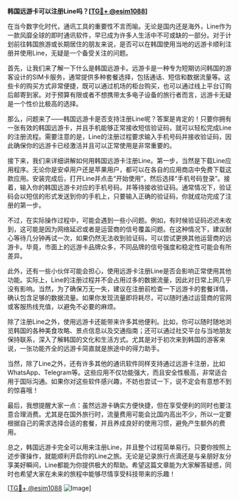 **韩国远游卡可以注册Line吗？[[TG💪+ @esim1088](https://t.me/s/esim1088)]**

在当今数字化时代，通讯工具的重要性不言而喻。无论是国内还是海外，Line作为一款风靡全球的即时通讯软件，早已成为许多人生活中不可或缺的一部分。对于计划前往韩国旅游或长期居住的朋友来说，是否可以在韩国使用当地的远游卡顺利注册并使用Line，无疑是一个备受关注的问题。

首先，让我们来了解一下什么是韩国远游卡。远游卡是一种专为短期访问韩国的游客设计的SIM卡服务，通常提供多种套餐选择，包括通话、短信和数据流量等。这些卡的购买方式非常便捷，既可以通过机场的柜台购买，也可以通过线上平台订购后邮寄到家。对于预算有限或者不想携带太多电子设备的旅行者而言，远游卡无疑是一个性价比极高的选择。

那么，问题来了——韩国远游卡是否支持注册Line呢？答案是肯定的！只要你拥有一张有效的韩国远游卡，并且手机能够正常接收短信验证码，就可以轻松完成Line的注册流程。需要注意的是，Line的注册过程要求输入手机号码并接收验证码，因此确保你的远游卡已经激活并且可以正常使用是非常重要的。

接下来，我们来详细讲解如何用韩国远游卡注册Line。第一步，当然是下载Line应用程序。无论你是安卓用户还是苹果用户，都可以在各自的应用商店中免费下载这款应用。安装完成后，打开Line并点击“开始使用”，然后选择“手机号码登录”。接着，输入你的韩国远游卡对应的手机号码，并等待接收验证码。通常情况下，验证码会以短信的形式发送到你的手机上，只要输入正确的验证码，你就成功完成了注册的第一步。

不过，在实际操作过程中，可能会遇到一些小问题。例如，有时候验证码迟迟未收到，这可能是因为网络延迟或者是运营商的信号覆盖问题。在这种情况下，建议耐心等待几分钟再试一次，如果仍然无法收到验证码，可以尝试更换其他运营商的远游卡。毕竟，市面上的远游卡品牌众多，不同品牌的信号强度和稳定性可能会有所差异。

此外，还有一些小伙伴可能会担心，使用远游卡注册Line是否会影响正常使用其他功能。实际上，Line的注册过程并不会占用过多的数据流量，因此对日常上网几乎没有影响。当然，为了确保万无一失，建议在注册前检查一下远游卡的套餐详情，确认包含足够的数据流量。如果你发现流量即将耗尽，可以随时通过运营商的官网或客服热线充值，以避免不必要的麻烦。

除了注册Line之外，使用远游卡还能带来许多其他便利。比如，你可以随时随地浏览韩国的各种美食攻略、景点信息以及交通指南；还可以通过社交平台与当地朋友保持联系，深入了解韩国的文化和生活方式。尤其是对于初次来到韩国的游客来说，一张功能齐全的远游卡简直就是旅途中的得力助手。

当然，除了Line之外，还有许多其他的通讯软件同样支持通过远游卡注册，比如WhatsApp、Telegram等。这些应用不仅功能强大，而且安全性极高，非常适合用于国际沟通。如果你对这些软件感兴趣，不妨也尝试一下，说不定会有意想不到的惊喜哦！

最后，我想提醒大家一点：虽然远游卡确实方便快捷，但在享受便利的同时也要注意合理消费。尤其是在国外旅行时，流量费用可能会比国内高出不少，所以一定要根据自己的需求选择合适的套餐，并且养成良好的使用习惯，避免产生额外的费用。

总之，韩国远游卡完全可以用来注册Line，并且整个过程简单易行。只要你按照上述步骤操作，就能顺利开启你的Line之旅。无论是记录旅行点滴还是与亲朋好友分享美好瞬间，Line都能为你提供极大的帮助。希望这篇文章能为大家解答疑惑，同时也希望大家在未来的旅程中能够尽情享受科技带来的乐趣！

[[TG💪+ @esim1088](https://t.me/s/esim1088) ![Image](https://i.postimg.cc/4NQfJmqS/Snipaste-2025-05-13-00-14-12.png)]